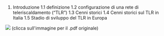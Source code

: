 
1. Introduzione
1.1 definizione
1.2 configurazione di una rete di teleriscaldamento (“TLR”)
1.3 Cenni storici
1.4 Cenni storici sul TLR in Italia
1.5 Stadio di sviluppo del TLR in Europa

[![](intro.jpg)](https://www.qualenergia.it/sites/default/files/articolo-doc/indagine%20teleriscaldamento.pdf)
(clicca sull'immagine per il .pdf originale)
